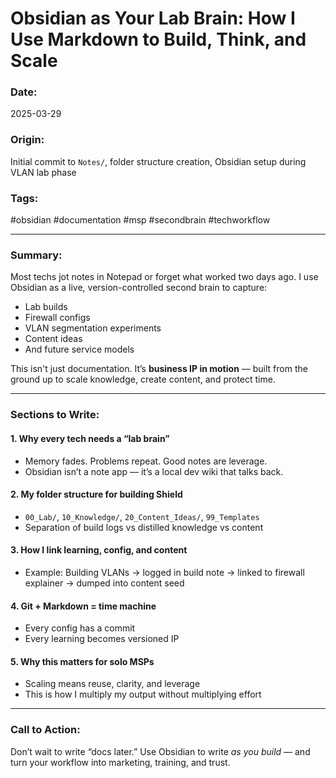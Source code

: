 # Obsidian as Your Lab Brain: How I Use Markdown to Build, Think, and Scale

### Date:
2025-03-29

### Origin:
Initial commit to `Notes/`, folder structure creation, Obsidian setup during VLAN lab phase

### Tags:
#obsidian #documentation #msp #secondbrain #techworkflow

---

### Summary:
Most techs jot notes in Notepad or forget what worked two days ago. I use Obsidian as a live, version-controlled second brain to capture:
- Lab builds
- Firewall configs
- VLAN segmentation experiments
- Content ideas
- And future service models

This isn't just documentation. It’s **business IP in motion** — built from the ground up to scale knowledge, create content, and protect time.

---

### Sections to Write:

#### 1. Why every tech needs a “lab brain”
- Memory fades. Problems repeat. Good notes are leverage.
- Obsidian isn’t a note app — it’s a local dev wiki that talks back.

#### 2. My folder structure for building Shield
- `00_Lab/`, `10_Knowledge/`, `20_Content_Ideas/`, `99_Templates`
- Separation of build logs vs distilled knowledge vs content

#### 3. How I link learning, config, and content
- Example: Building VLANs → logged in build note → linked to firewall explainer → dumped into content seed

#### 4. Git + Markdown = time machine
- Every config has a commit
- Every learning becomes versioned IP

#### 5. Why this matters for solo MSPs
- Scaling means reuse, clarity, and leverage
- This is how I multiply my output without multiplying effort

---

### Call to Action:
Don’t wait to write “docs later.” Use Obsidian to write *as you build* — and turn your workflow into marketing, training, and trust.

